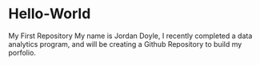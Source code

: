 # Hello-World
My First Repository
My name is Jordan Doyle, I recently completed a data analytics program, and will be creating a Github Repository to build my porfolio.

